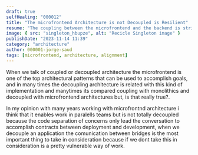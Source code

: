 ```yaml
---
draft: true
selfHealing: "000012"
title: "The microfrontend Architecture is not Decoupled is Resilient"
resume: "The coupling between the microfrontend and the backend is strictly protected by a contract. However, if this contract is broken, it could potentially disrupt the entire application. The issue is not the coupling itself, but the need for resilience in this kind of development. It's crucial to implement methods that can handle any changes in the backend effectively. And more important clear communication"
image: { src: "singleton_hbupze", alt: "Recicle Singleton image" }
publishDate: "2023-11-14 11:39"
category: "architecture"
author: 000001-jorge-saud
tags: [microfrontend, architecture, alignment]
---
```


When we talk of coupled or decoupled architecture the microfrontend is one of the top architectural patterns that can be used to accomplish goals, and in many times the decoupling architecture is related with this kind of implementation and manytimes its compared coupling with monolithics and decoupled with microfrontend architectures but, is that really true?.

In my opinion with many years working with microfrontnd architecture i think that it enables work in paralells teams but is not totally decoupled because the code separation of concerns only lead the conversation to accomplish contracts between deployment and development, when we decouple an application the comunication between bridges is the most important thing to take in consideration because if we dont take this in consideration is a pretty vulnerable way of work.

